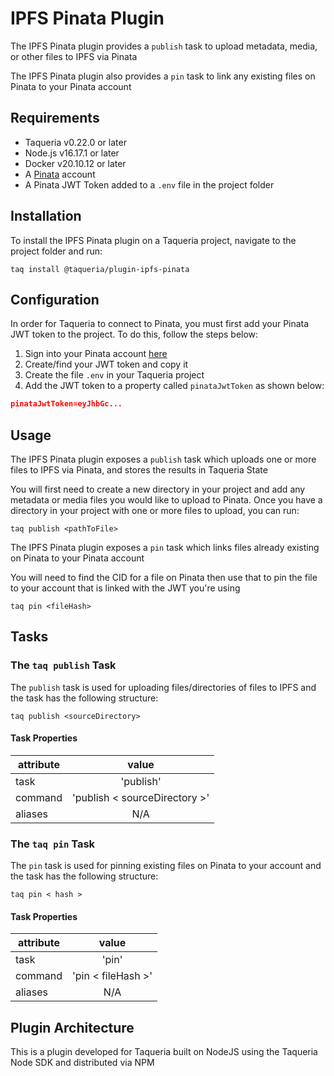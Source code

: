 # IPFS Pinata Plugin

The IPFS Pinata plugin provides a `publish` task to upload metadata, media, or other files to IPFS via Pinata

The IPFS Pinata plugin also provides a `pin` task to link any existing files on Pinata to your Pinata account


 
## Requirements

- Taqueria v0.22.0 or later
- Node.js v16.17.1 or later
- Docker v20.10.12 or later
- A [Pinata](https://app.pinata.cloud) account
- A Pinata JWT Token added to a `.env` file in the project folder

## Installation

To install the IPFS Pinata plugin on a Taqueria project, navigate to the project folder and run:
```shell
taq install @taqueria/plugin-ipfs-pinata
```

## Configuration

In order for Taqueria to connect to Pinata, you must first add your Pinata JWT token to the project. To do this, follow the steps below:

1. Sign into your Pinata account [here](https://app.pinata.cloud/signin)
2. Create/find your JWT token and copy it
3. Create the file `.env` in your Taqueria project
4. Add the JWT token to a property called `pinataJwtToken` as shown below:

```json
pinataJwtToken=eyJhbGc...
```

## Usage

The IPFS Pinata plugin exposes a `publish` task which uploads one or more files to IPFS via Pinata, and stores the results in Taqueria State

You will first need to create a new directory in your project and add any metadata or media files you would like to upload to Pinata. Once you have a directory in your project with one or more files to upload, you can run:

```shell
taq publish <pathToFile>
```

The IPFS Pinata plugin exposes a `pin` task which links files already existing on Pinata to your Pinata account

You will need to find the CID for a file on Pinata then use that to pin the file to your account that is linked with the JWT you're using

```shell
taq pin <fileHash>
```

## Tasks

### The `taq publish` Task

The `publish` task is used for uploading files/directories of files to IPFS and the task has the following structure:

```shell
taq publish <sourceDirectory>
```

#### Task Properties

|  attribute |  value                          | 
|------------|:-------------------------------:|
|  task      | 'publish'                       | 
|  command   | 'publish < sourceDirectory >'   | 
|  aliases   | N/A                             |  

### The `taq pin` Task

The `pin` task is used for pinning existing files on Pinata to your account and the task has the following structure:

```shell
taq pin < hash >
```

#### Task Properties

|  attribute |  value                          | 
|------------|:-------------------------------:|
|  task      | 'pin'                           | 
|  command   | 'pin < fileHash >'              | 
|  aliases   | N/A                             |  


## Plugin Architecture

This is a plugin developed for Taqueria built on NodeJS using the Taqueria Node SDK and distributed via NPM
